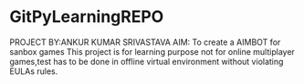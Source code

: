 # GitPyLearningREPO
PROJECT BY:ANKUR KUMAR SRIVASTAVA
AIM: To create a AIMBOT for sanbox games 
This project is for learning purpose not for online multiplayer games,test has to be done in offline virtual environment without violating EULAs rules. 
